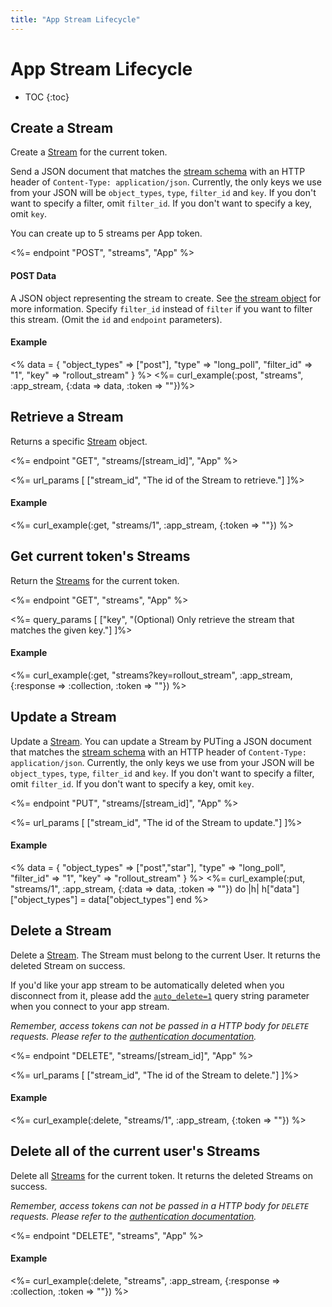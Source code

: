 ```yaml
---
title: "App Stream Lifecycle"
---
```


# App Stream Lifecycle

* TOC
{:toc}

## Create a Stream

Create a [Stream](/reference/resources/app-stream/) for the current token.

Send a JSON document that matches the [stream schema](/reference/resources/app-stream/) with an HTTP header of ```Content-Type: application/json```. Currently, the only keys we use from your JSON will be ```object_types```, ```type```, ```filter_id``` and ```key```. If you don't want to specify a filter, omit ```filter_id```. If you don't want to specify a key, omit ```key```.

You can create up to 5 streams per App token.

<%= endpoint "POST", "streams", "App" %>

#### POST Data

A JSON object representing the stream to create. See [the stream object](/reference/resources/app-stream/) for more information. Specify ```filter_id``` instead of ```filter``` if you want to filter this stream. (Omit the ```id``` and ```endpoint``` parameters).

#### Example

<% data = {
    "object_types" => ["post"],
    "type" => "long_poll",
    "filter_id" => "1",
    "key" => "rollout_stream"
} %>
<%= curl_example(:post, "streams", :app_stream, {:data => data, :token => "<YOUR APP TOKEN>"})%>


## Retrieve a Stream

Returns a specific [Stream](/reference/resources/app-stream/) object.

<%= endpoint "GET", "streams/[stream_id]", "App" %>

<%= url_params [
    ["stream_id", "The id of the Stream to retrieve."]
]%>

#### Example

<%= curl_example(:get, "streams/1", :app_stream, {:token => "<YOUR APP TOKEN>"}) %>

## Get current token's Streams

Return the [Streams](/reference/resources/app-stream/) for the current token.

<%= endpoint "GET", "streams", "App" %>

<%= query_params [
    ["key", "(Optional) Only retrieve the stream that matches the given key."]
]%>

#### Example

<%= curl_example(:get, "streams?key=rollout_stream", :app_stream, {:response => :collection, :token => "<YOUR APP TOKEN>"}) %>

## Update a Stream

Update a [Stream](/reference/resources/app-stream/). You can update a Stream by PUTing a JSON document that matches the [stream schema](/reference/resources/app-stream/) with an HTTP header of ```Content-Type: application/json```. Currently, the only keys we use from your JSON will be ```object_types```, ```type```, ```filter_id``` and ```key```. If you don't want to specify a filter, omit ```filter_id```. If you don't want to specify a key, omit ```key```.

<%= endpoint "PUT", "streams/[stream_id]", "App" %>

<%= url_params [
    ["stream_id", "The id of the Stream to update."]
]%>

#### Example

<% data = {
    "object_types" => ["post","star"],
    "type" => "long_poll",
    "filter_id" => "1",
    "key" => "rollout_stream"
} %>
<%= curl_example(:put, "streams/1", :app_stream, {:data => data, :token => "<YOUR APP TOKEN>"}) do |h|
    h["data"]["object_types"] = data["object_types"]
end %>

## Delete a Stream

Delete a [Stream](/reference/resources/app-stream/). The Stream must belong to the current User. It returns the deleted Stream on success.

If you'd like your app stream to be automatically deleted when you disconnect from it, please add the [`auto_delete=1`](/reference/resources/user-stream/#limits) query string parameter when you connect to your app stream.

*Remember, access tokens can not be passed in a HTTP body for ```DELETE``` requests. Please refer to the [authentication documentation](/reference/authentication/#making-authenticated-api-requests).*

<%= endpoint "DELETE", "streams/[stream_id]", "App" %>

<%= url_params [
    ["stream_id", "The id of the Stream to delete."]
]%>

#### Example

<%= curl_example(:delete, "streams/1", :app_stream, {:token => "<YOUR APP TOKEN>"}) %>

## Delete all of the current user's Streams

Delete all [Streams](/reference/resources/app-stream/) for the current token. It returns the deleted Streams on success.

*Remember, access tokens can not be passed in a HTTP body for ```DELETE``` requests. Please refer to the [authentication documentation](/reference/authentication/#making-authenticated-api-requests).*

<%= endpoint "DELETE", "streams", "App" %>

#### Example

<%= curl_example(:delete, "streams", :app_stream, {:response => :collection, :token => "<YOUR APP TOKEN>"}) %>
